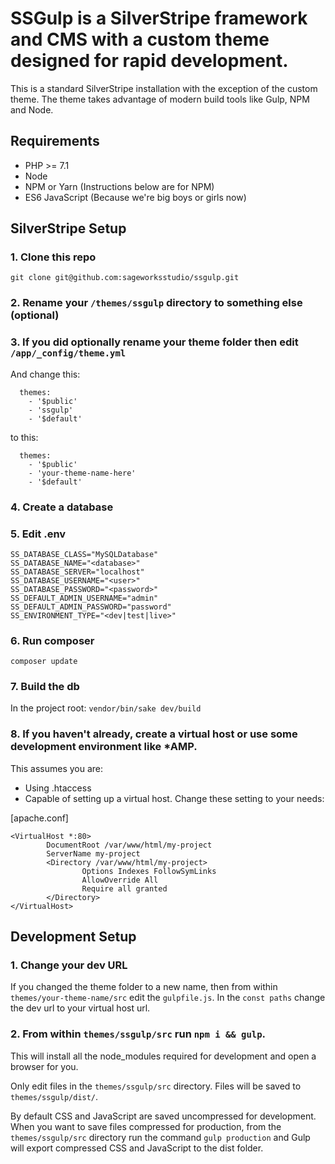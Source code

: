 # SSGulp is a SilverStripe framework and CMS with a custom theme designed for rapid development.

This is a standard SilverStripe installation with the exception of the custom theme. The theme takes advantage of modern build tools like Gulp, NPM and Node.

## Requirements
- PHP >= 7.1
- Node
- NPM or Yarn (Instructions below are for NPM)
- ES6 JavaScript (Because we're big boys or girls now)

## SilverStripe Setup

### 1. Clone this repo

`git clone git@github.com:sageworksstudio/ssgulp.git`

### 2. Rename your `/themes/ssgulp` directory to something else (optional)

### 3. If you did optionally rename your theme folder then edit `/app/_config/theme.yml`

And change this:

```
  themes:
    - '$public'
    - 'ssgulp'
    - '$default'
```

to this:

```
  themes:
    - '$public'
    - 'your-theme-name-here'
    - '$default'
```

### 4. Create a database

### 5. Edit .env

```
SS_DATABASE_CLASS="MySQLDatabase"
SS_DATABASE_NAME="<database>"
SS_DATABASE_SERVER="localhost"
SS_DATABASE_USERNAME="<user>"
SS_DATABASE_PASSWORD="<password>"
SS_DEFAULT_ADMIN_USERNAME="admin"
SS_DEFAULT_ADMIN_PASSWORD="password"
SS_ENVIRONMENT_TYPE="<dev|test|live>"
```

### 6. Run composer

`composer update`

### 7. Build the db

In the project root: `vendor/bin/sake dev/build`

### 8. If you haven't already, create a virtual host or use some development environment like \*AMP.

This assumes you are:
- Using .htaccess
- Capable of setting up a virtual host. Change these setting to your needs:

[apache.conf]
```
<VirtualHost *:80>
        DocumentRoot /var/www/html/my-project
        ServerName my-project
        <Directory /var/www/html/my-project>
                Options Indexes FollowSymLinks
                AllowOverride All
                Require all granted
        </Directory>
</VirtualHost>

```

## Development Setup

### 1. Change your dev URL

If you changed the theme folder to a new name, then from within `themes/your-theme-name/src` edit the `gulpfile.js`. In the `const paths` change the dev url to your virtual host url.

### 2. From within `themes/ssgulp/src` run `npm i && gulp`.

This will install all the node_modules required for development and open a browser for you.

Only edit files in the `themes/ssgulp/src` directory. Files will be saved to `themes/ssgulp/dist/`.

By default CSS and JavaScript are saved uncompressed for development. When you want to save files compressed for production, from the `themes/ssgulp/src` directory run the command `gulp production` and Gulp will export compressed CSS and JavaScript to the dist folder.
